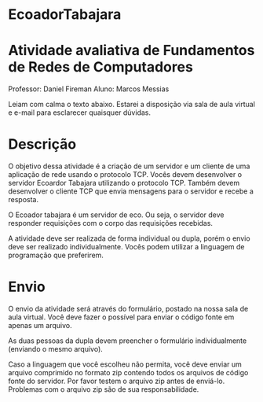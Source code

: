 ﻿# EcoadorTabajara

# Atividade avaliativa de Fundamentos de Redes de Computadores
Professor: Daniel Fireman
Aluno: Marcos Messias


Leiam com calma o texto abaixo. Estarei a disposição via sala de aula virtual e e-mail para esclarecer quaisquer dúvidas.

# Descrição

O objetivo dessa atividade é a criação de um servidor e um cliente de uma aplicação de rede usando o protocolo TCP. Vocês devem desenvolver o servidor Ecoardor Tabajara utilizando o protocolo TCP. Também devem desenvolver o cliente TCP que envia mensagens para o servidor e recebe a resposta. 

O Ecoador tabajara é um servidor de eco. Ou seja, o servidor deve responder requisições com o corpo das requisições recebidas. 

A atividade deve ser realizada de forma individual ou dupla, porém o envio deve ser realizado individualmente. Vocês podem utilizar a linguagem de programação que preferirem.


# Envio

O envio da atividade será através do formulário, postado na nossa sala de aula virtual. Você deve fazer o possível para enviar o código fonte em apenas um arquivo.

As duas pessoas da dupla devem preencher o formulário individualmente (enviando o mesmo arquivo).

Caso a linguagem que você escolheu não permita, você deve enviar um arquivo comprimido no formato zip contendo todos os arquivos de código fonte do servidor. Por favor testem o arquivo zip antes de enviá-lo. Problemas com o arquivo zip são de sua responsabilidade.
